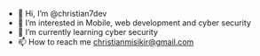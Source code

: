 - 👋 Hi, I’m @christian7dev
- 👀 I’m interested in Mobile, web development and cyber security 
- 🌱 I’m currently learning cyber security
- 📫 How to reach me christianmisikir@gmail.com

<!---
christian7dev/christian7dev is a ✨ special ✨ repository because its `README.md` (this file) appears on your GitHub profile.
You can click the Preview link to take a look at your changes.
--->
